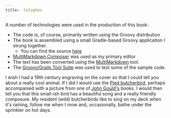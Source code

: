 ```yaml
---
title:	Colophon  
...
```

A number of technologies were used in the production of this book:

- The code is, of course, primarily written using the Groovy distribution
- The book is assembled using a small Gradle-based Groovy application I strung together.
	- You can find the source [here](https://bitbucket.org/groovytutorial/book-definition) 
- [MultiMarkdown Composer](http://multimarkdown.com/) was used as my primary editor
- The text has been converted using the [MultiMarkdown](http://fletcherpenney.net/multimarkdown/) tool.
- The [Groovy/Grails Tool Suite](http://grails.org/products/ggts) was used to test some of the sample code.

I wish I had a 19th century engraving on the cover so that I could tell you about a really cool animal. If I did I would use the [Pied butcherbird](http://en.wikipedia.org/wiki/Pied_butcherbird), perhaps accompanied with a picture from one of [John Gould's](http://en.wikipedia.org/wiki/John_Gould) books. I would then tell you that this small-ish bird has a beautiful song and a really friendly composure. My resident (wild) butcherbirds like to sing on my deck when it's raining, follow me when I mow and, occasionally, bathe under the sprinkler on hot days. 